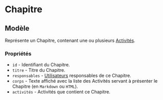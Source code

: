 # Chapitre

## Modèle

Représente un Chapitre, contenant une ou plusieurs [Activités](./Activite.md).

### Propriétés

 * `id` - Identifiant du Chapitre.
 * `titre` - Titre du Chapitre.
 * `responsables` - [Utilisateurs](./Utilisateur.md) responsables de ce Chapitre.
 * `corps` - Texte affiché avec la liste des Activités servant à présenter le Chapitre (en `Markdown` ou `HTML`).
 * `activités` - Activités que contient ce Chapitre.